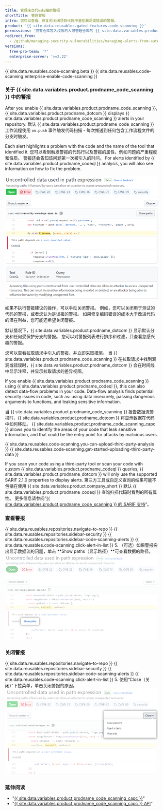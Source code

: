 ```yaml
---
title: 管理来自代码扫描的警报
shortTitle: 管理警报
intro: 您可以查看、修复和关闭项目代码中潜在漏洞或错误的警报。
product: '{{ site.data.reusables.gated-features.code-scanning }}'
permissions: '拥有仓库写入权限的人可管理仓库的 {{ site.data.variables.product.prodname_code_scanning }} 警报。'
redirect_from:
  - /github/managing-security-vulnerabilities/managing-alerts-from-automated-code-scanning
versions:
  free-pro-team: '*'
  enterprise-server: '>=2.22'
---
```


{{ site.data.reusables.code-scanning.beta }}
{{ site.data.reusables.code-scanning.enterprise-enable-code-scanning }}

### 关于 {{ site.data.variables.product.prodname_code_scanning }} 中的警报

After you enable {{ site.data.variables.product.prodname_code_scanning }}, {{ site.data.variables.product.prodname_dotcom }} displays {{ site.data.variables.product.prodname_code_scanning }} alerts in your repository. 默认 {{ site.data.variables.product.prodname_code_scanning }} 工作流程使用 `on.push` 事件触发代码扫描 - 每次推送到任何包含工作流程文件的分支时触发。

Each alert highlights a problem with the code and the name of the tool that identified it. 您可以看到触发警报的代码行以及警报的属性，例如问题的严重程度和性质。 警报还会告知该问题第一次被引入的时间。 For alerts identified by {{ site.data.variables.product.prodname_codeql }} analysis, you will also see information on how to fix the problem.

![来自 {{ site.data.variables.product.prodname_code_scanning }} 的警报示例](/assets/images/help/repository/code-scanning-alert.png)

如果不执行警报建议的操作，可以手动关闭警报。 例如，您可以关闭用于测试的代码的警报，或者您认为是误报的警报。 如果修复编码错误的成本大于改进代码的潜在利益，您可能还希望关闭警报。

默认情况下，{{ site.data.variables.product.prodname_dotcom }} 显示默认分支和任何受保护分支的警报。 您可以对警报列表进行排序和过滤，只查看您感兴趣的警报。

您可以查看拉取请求中引入的警报，并立即采取措施。 当 {{ site.data.variables.product.prodname_code_scanning }} 在拉取请求中找到漏洞或错误时，{{ site.data.variables.product.prodname_dotcom }} 会在时间线中显示注释，并显示拉取请求的差异视图。

If you enable {{ site.data.variables.product.prodname_code_scanning }} using {{ site.data.variables.product.prodname_codeql }}, this can also detect data-flow problems in your code. Data-flow analysis finds potential security issues in code, such as: using data insecurely, passing dangerous arguments to functions, and leaking sensitive information.

当 {{ site.data.variables.product.prodname_code_scanning }} 报告数据流警报时，{{ site.data.variables.product.prodname_dotcom }} 将显示数据在代码中如何移动。 {{ site.data.variables.product.prodname_code_scanning_capc }} allows you to identify the areas of your code that leak sensitive information, and that could be the entry point for attacks by malicious users.

{{ site.data.reusables.code-scanning.you-can-upload-third-party-analysis }} {{ site.data.reusables.code-scanning.get-started-uploading-third-party-data }}

If you scan your code using a third-party tool or scan your code with custom {{ site.data.variables.product.prodname_codeql }} queries, {{ site.data.variables.product.prodname_dotcom }} will only use the supported SARIF 2.1.0 properties to display alerts. 第三方工具或自定义查询的结果可能不包括在使用 {{ site.data.variables.product.company_short }} 默认 {{ site.data.variables.product.prodname_codeql }} 查询扫描代码时看到的所有属性。 更多信息请参阅“[{{ site.data.variables.product.prodname_code_scanning }} 的 SARIF 支持](/github/finding-security-vulnerabilities-and-errors-in-your-code/sarif-support-for-code-scanning)”。

### 查看警报

{{ site.data.reusables.repositories.navigate-to-repo }}
{{ site.data.reusables.repositories.sidebar-security }}
{{ site.data.reusables.repositories.sidebar-code-scanning-alerts }}
{{ site.data.reusables.code-scanning.click-alert-in-list }}
5. （可选）如果警报突出显示数据流的问题，单击 **Show paths（显示路径）**可查看数据的路径。 ![数据流警报示例](/assets/images/help/repository/code-scanning-show-paths.png)

### 关闭警报

{{ site.data.reusables.repositories.navigate-to-repo }}
{{ site.data.reusables.repositories.sidebar-security }}
{{ site.data.reusables.repositories.sidebar-code-scanning-alerts }}
{{ site.data.reusables.code-scanning.click-alert-in-list }}
5. 使用“Close（关闭）”下拉菜单，单击关闭警报的原因。 ![选择通过 "Close（关闭）"下拉菜单关闭警报的原因](/assets/images/help/repository/code-scanning-alert-close-drop-down.png)

### 延伸阅读

- "[{{ site.data.variables.product.prodname_code_scanning_capc }}](http://developer.github.com/v3/code-scanning)"
- "[{{ site.data.variables.product.prodname_code_scanning_capc }} API](/v3/code-scanning)"
